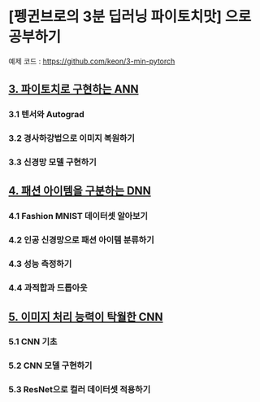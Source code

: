 # [펭귄브로의 3분 딥러닝 파이토치맛] 으로 공부하기
예제 코드 : https://github.com/keon/3-min-pytorch

## [3. 파이토치로 구현하는 ANN](https://github.com/jaeyeongs/3minute_deeplearning_pytorch/tree/main/03-%ED%8C%8C%EC%9D%B4%ED%86%A0%EC%B9%98%EB%A1%9C_%EA%B5%AC%ED%98%84%ED%95%98%EB%8A%94_ANN)

### 3.1 텐서와 Autograd
### 3.2 경사하강법으로 이미지 복원하기
### 3.3 신경망 모델 구현하기

## [4. 패션 아이템을 구분하는 DNN](https://github.com/jaeyeongs/3minute_deeplearning_pytorch/tree/main/04-%ED%8C%A8%EC%85%98_%EC%95%84%EC%9D%B4%ED%85%9C%EC%9D%84_%EA%B5%AC%EB%B6%84%ED%95%98%EB%8A%94_DNN)

### 4.1 Fashion MNIST 데이터셋 알아보기
### 4.2 인공 신경망으로 패션 아이템 분류하기
### 4.3 성능 측정하기
### 4.4 과적합과 드롭아웃

## [5. 이미지 처리 능력이 탁월한 CNN](https://github.com/jaeyeongs/3minute_deeplearning_pytorch/tree/main/05-%EC%9D%B4%EB%AF%B8%EC%A7%80_%EC%B2%98%EB%A6%AC%EB%8A%A5%EB%A0%A5%EC%9D%B4_%ED%83%81%EC%9B%94%ED%95%9C_CNN)

### 5.1 CNN 기초
### 5.2 CNN 모델 구현하기
### 5.3 ResNet으로 컬러 데이터셋 적용하기
